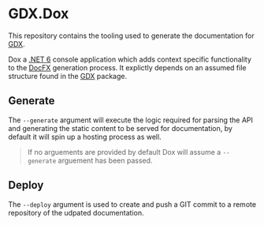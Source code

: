 # GDX.Dox

This repository contains the tooling used to generate the documentation for [GDX](https://github.com/dotBunny/GDX).

Dox a [.NET 6](https://dotnet.microsoft.com/en-us/download/dotnet/6.0) console application which adds context specific
functionality to the [DocFX](https://dotnet.github.io/docfx/) generation process. It explictly depends on an assumed
file structure found in the [GDX](https://github.com/dotBunny/GDX) package.

## Generate

The `--generate` argument will execute the logic required for parsing the API and generating the static content to be
served for documentation, by default it will spin up a hosting process as well.

> If no arguements are provided by default Dox will assume a `--generate` arguement has been passed.

## Deploy

The `--deploy` argument is used to create and push a GIT commit to a remote repository of the udpated documentation.
